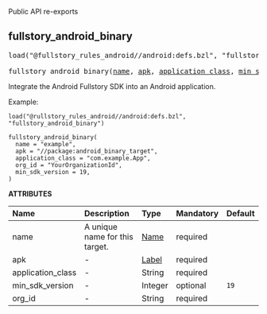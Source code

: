 <!-- Generated with Stardoc: http://skydoc.bazel.build -->

Public API re-exports

<a id="fullstory_android_binary"></a>

## fullstory_android_binary

<pre>
load("@fullstory_rules_android//android:defs.bzl", "fullstory_android_binary")

fullstory_android_binary(<a href="#fullstory_android_binary-name">name</a>, <a href="#fullstory_android_binary-apk">apk</a>, <a href="#fullstory_android_binary-application_class">application_class</a>, <a href="#fullstory_android_binary-min_sdk_version">min_sdk_version</a>, <a href="#fullstory_android_binary-org_id">org_id</a>)
</pre>

Integrate the Android Fullstory SDK into an Android application.

Example:
```starlark
load("@rullstory_rules_android//android:defs.bzl", "fullstory_android_binary")

fullstory_android_binary(
  name = "example",
  apk = "//package:android_binary_target",
  application_class = "com.example.App",
  org_id = "YourOrganizationId",
  min_sdk_version = 19,
)
```

**ATTRIBUTES**


| Name  | Description | Type | Mandatory | Default |
| :------------- | :------------- | :------------- | :------------- | :------------- |
| <a id="fullstory_android_binary-name"></a>name |  A unique name for this target.   | <a href="https://bazel.build/concepts/labels#target-names">Name</a> | required |  |
| <a id="fullstory_android_binary-apk"></a>apk |  -   | <a href="https://bazel.build/concepts/labels">Label</a> | required |  |
| <a id="fullstory_android_binary-application_class"></a>application_class |  -   | String | required |  |
| <a id="fullstory_android_binary-min_sdk_version"></a>min_sdk_version |  -   | Integer | optional |  `19`  |
| <a id="fullstory_android_binary-org_id"></a>org_id |  -   | String | required |  |


